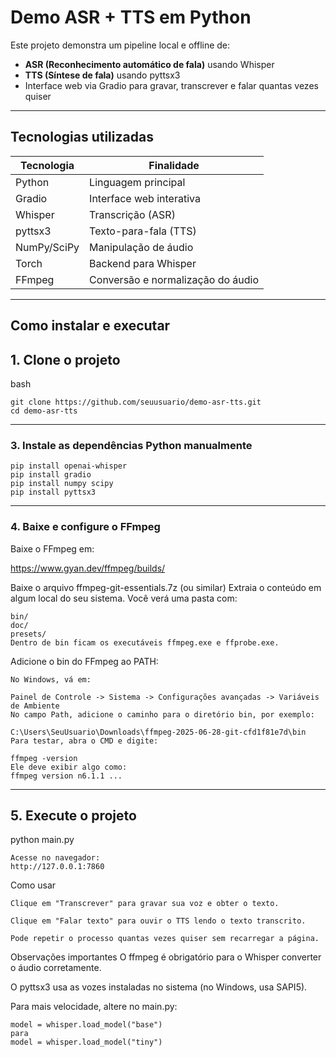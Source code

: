 # Demo ASR + TTS em Python

Este projeto demonstra um pipeline local e offline de:

- **ASR (Reconhecimento automático de fala)** usando Whisper
- **TTS (Síntese de fala)** usando pyttsx3
- Interface web via Gradio para gravar, transcrever e falar quantas vezes quiser

---

## Tecnologias utilizadas

| Tecnologia | Finalidade                          |
|------------|------------------------------------|
| Python     | Linguagem principal                |
| Gradio     | Interface web interativa           |
| Whisper    | Transcrição (ASR)                  |
| pyttsx3    | Texto-para-fala (TTS)              |
| NumPy/SciPy| Manipulação de áudio               |
| Torch      | Backend para Whisper               |
| FFmpeg     | Conversão e normalização do áudio  |

---

## Como instalar e executar

## 1. Clone o projeto
bash
```
git clone https://github.com/seuusuario/demo-asr-tts.git
cd demo-asr-tts
```
---
### 3. Instale as dependências Python manualmente
```
pip install openai-whisper
pip install gradio
pip install numpy scipy
pip install pyttsx3
```
---
### 4. Baixe e configure o FFmpeg
Baixe o FFmpeg em:

https://www.gyan.dev/ffmpeg/builds/

Baixe o arquivo ffmpeg-git-essentials.7z (ou similar)
Extraia o conteúdo em algum local do seu sistema. Você verá uma pasta com:
```
bin/
doc/
presets/
Dentro de bin ficam os executáveis ffmpeg.exe e ffprobe.exe.
```
Adicione o bin do FFmpeg ao PATH:
```
No Windows, vá em:

Painel de Controle -> Sistema -> Configurações avançadas -> Variáveis de Ambiente
No campo Path, adicione o caminho para o diretório bin, por exemplo:

C:\Users\SeuUsuario\Downloads\ffmpeg-2025-06-28-git-cfd1f81e7d\bin
Para testar, abra o CMD e digite:

ffmpeg -version
Ele deve exibir algo como:
ffmpeg version n6.1.1 ...
```
---
## 5. Execute o projeto

python main.py
```
Acesse no navegador:
http://127.0.0.1:7860
```
Como usar
```
Clique em "Transcrever" para gravar sua voz e obter o texto.

Clique em "Falar texto" para ouvir o TTS lendo o texto transcrito.

Pode repetir o processo quantas vezes quiser sem recarregar a página.
```
Observações importantes
O ffmpeg é obrigatório para o Whisper converter o áudio corretamente.

O pyttsx3 usa as vozes instaladas no sistema (no Windows, usa SAPI5).

Para mais velocidade, altere no main.py:
```
model = whisper.load_model("base")
para
model = whisper.load_model("tiny")
